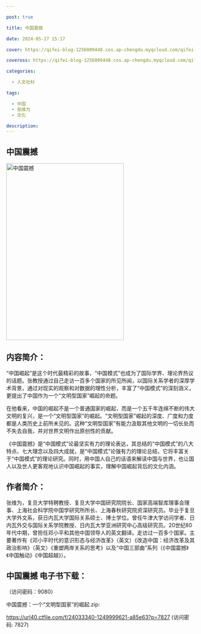 ```yaml
---

post: true

title: 中国震撼

date: 2024-05-27 15:17

cover: https://qifei-blog-1256009448.cos.ap-chengdu.myqcloud.com/qifei-blog/66077f389f345e8d0303d4ce.jpg

coveross: https://qifei-blog-1256009448.cos.ap-chengdu.myqcloud.com/qifei-blog/66077f389f345e8d0303d4ce.jpg

categories:

  - 人文社科

tags:

  - 中国
  - 张维为
  - 文化

description:
---
```


## 中国震撼
<img alt="中国震撼 " class="aligncenter loaded" data-was-processed="true" decoding="async" fetchpriority="high" height="471" src="https://qifei-blog-1256009448.cos.ap-chengdu.myqcloud.com/qifei-blog/66077f389f345e8d0303d4ce.jpg " style="cursor: zoom-in;" width="314"/>

## 内容简介：

“中国崛起”是这个时代最精彩的故事，“中国模式”也成为了国际学界、理论界热议的话题。张教授通过自己走访一百多个国家的所见所闻，以国际关系学者的深厚学术背景，通过对现实的观察和对数据的理性分析，丰富了“中国模式”的深刻涵义，更提出了中国作为一个“文明型国家”崛起的命题。

在他看来，中国的崛起不是一个普通国家的崛起，而是一个五千年连绵不断的伟大文明的复兴，是一个“文明型国家”的崛起。“文明型国家”崛起的深度、广度和力度都是人类历史上前所未见的。这种“文明型国家”有能力汲取其他文明的一切长处而不失去自我，并对世界文明作出原创性的贡献。

《中国震撼》是“中国模式”论最坚实有力的理论表达，其总结的“中国模式”的八大特点、七大理念以及四大成就，是“中国模式”论强有力的理论总结，它将丰富关于“中国模式”的理论研究。同时，用中国人自己的话语来解读中国与世界，也让国人以及世人更客观地认识中国崛起的事实，理解中国崛起背后的文化内涵。

## 作者简介：

张维为，复旦大学特聘教授、复旦大学中国研究院院长、国家高端智库理事会理事、上海社会科学院中国学研究所所长、上海春秋研究院资深研究员。毕业于复旦大学外文系，获日内瓦大学国际关系硕士、博士学位。曾任牛津大学访问学者、日内瓦外交与国际关系学院教授、日内瓦大学亚洲研究中心高级研究员。20世纪80年代中期，曾担任邓小平和其他中国领导人的英文翻译。走访过一百多个国家。主要著作有《邓小平时代的意识形态与经济改革》（英文）《改造中国：经济改革及其政治影响》（英文）《重塑两岸关系的思考》以及“中国三部曲”系列（《中国震撼》《中国触动》《中国超越》）。

## 中国震撼 电子书下载：

 （访问密码：9080）

中国震撼：一个“文明型国家”的崛起.zip: 

https://url40.ctfile.com/f/24033340-1249999621-a85e63?p=7827 (访问密码: 7827)
